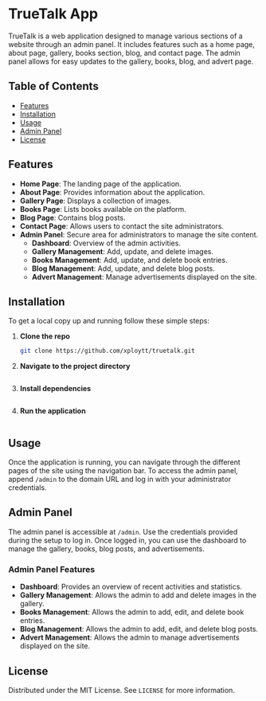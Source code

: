 # TrueTalk App

TrueTalk is a web application designed to manage various sections of a website through an admin panel. It includes features such as a home page, about page, gallery, books section, blog, and contact page. The admin panel allows for easy updates to the gallery, books, blog, and advert page.

## Table of Contents

- [Features](#features)
- [Installation](#installation)
- [Usage](#usage)
- [Admin Panel](#admin-panel)
- [License](#license)

## Features

- **Home Page**: The landing page of the application.
- **About Page**: Provides information about the application.
- **Gallery Page**: Displays a collection of images.
- **Books Page**: Lists books available on the platform.
- **Blog Page**: Contains blog posts.
- **Contact Page**: Allows users to contact the site administrators.
- **Admin Panel**: Secure area for administrators to manage the site content.
  - **Dashboard**: Overview of the admin activities.
  - **Gallery Management**: Add, update, and delete images.
  - **Books Management**: Add, update, and delete book entries.
  - **Blog Management**: Add, update, and delete blog posts.
  - **Advert Management**: Manage advertisements displayed on the site.

## Installation

To get a local copy up and running follow these simple steps:

1. **Clone the repo**

   ```sh
   git clone https://github.com/xploytt/truetalk.git

   ```

2. **Navigate to the project directory**

   ```cd truetalk

   ```

3. **Install dependencies**

   ```npm install

   ```

4. **Run the application**

   ```npm start

   ```

## Usage

Once the application is running, you can navigate through the different pages of the site using the navigation bar. To access the admin panel, append `/admin` to the domain URL and log in with your administrator credentials.

## Admin Panel

The admin panel is accessible at `/admin`. Use the credentials provided during the setup to log in. Once logged in, you can use the dashboard to manage the gallery, books, blog posts, and advertisements.

### Admin Panel Features

- **Dashboard**: Provides an overview of recent activities and statistics.
- **Gallery Management**: Allows the admin to add and delete images in the gallery.
- **Books Management**: Allows the admin to add, edit, and delete book entries.
- **Blog Management**: Allows the admin to add, edit, and delete blog posts.
- **Advert Management**: Allows the admin to manage advertisements displayed on the site.

## License

Distributed under the MIT License. See `LICENSE` for more information.
